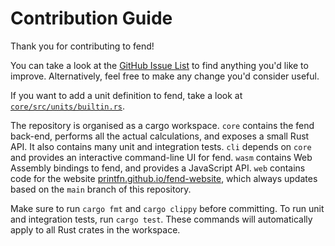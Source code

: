 # Contribution Guide

Thank you for contributing to fend!

You can take a look at the [GitHub Issue List](https://github.com/printfn/fend/issues)
to find anything you'd like to improve. Alternatively, feel free to make any change
you'd consider useful.

If you want to add a unit definition to fend, take a look at
[`core/src/units/builtin.rs`](https://github.com/printfn/fend/blob/main/core/src/units/builtin.rs).

The repository is organised as a cargo workspace. `core` contains the fend back-end,
performs all the actual calculations, and exposes a small Rust API. It also contains
many unit and integration tests. `cli` depends on `core` and provides an interactive
command-line UI for fend. `wasm` contains Web Assembly bindings to fend, and provides
a JavaScript API. `web` contains code for the website
[printfn.github.io/fend-website](https://printfn.github.io/fend-website), which always
updates based on the `main` branch of this repository.

Make sure to run `cargo fmt` and `cargo clippy` before committing. To run unit and
integration tests, run `cargo test`. These commands will automatically apply to
all Rust crates in the workspace.
